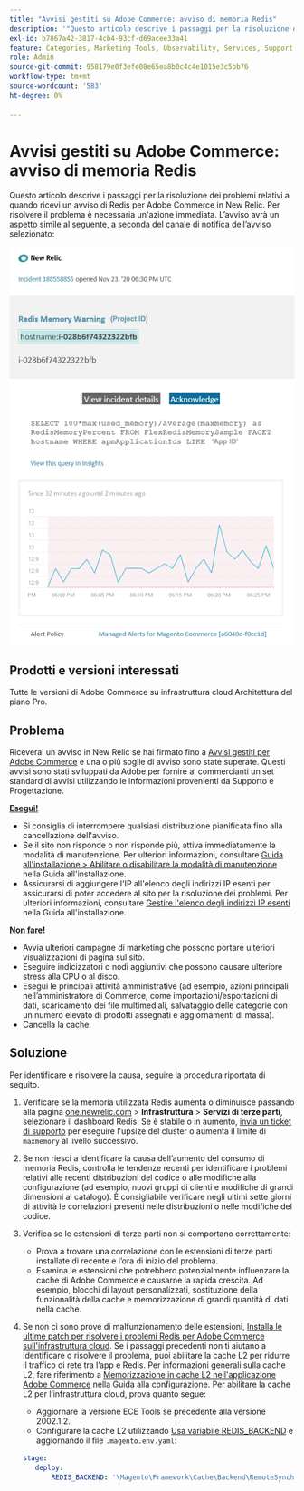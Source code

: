 ```yaml
---
title: "Avvisi gestiti su Adobe Commerce: avviso di memoria Redis"
description: '"Questo articolo descrive i passaggi per la risoluzione dei problemi relativi a quando ricevi un avviso di Redis per Adobe Commerce in New Relic. Per risolvere il problema è necessaria un''azione immediata. L’avviso avrà un aspetto simile al seguente, a seconda del canale di notifica dell’avviso selezionato:’'
exl-id: b7867a42-3817-4cb4-93cf-d69acee33a41
feature: Categories, Marketing Tools, Observability, Services, Support, Tools and External Services, Variables
role: Admin
source-git-commit: 958179e0f3efe08e65ea8b0c4c4e1015e3c5bb76
workflow-type: tm+mt
source-wordcount: '583'
ht-degree: 0%

---
```


# Avvisi gestiti su Adobe Commerce: avviso di memoria Redis

Questo articolo descrive i passaggi per la risoluzione dei problemi relativi a quando ricevi un avviso di Redis per Adobe Commerce in New Relic. Per risolvere il problema è necessaria un&#39;azione immediata. L’avviso avrà un aspetto simile al seguente, a seconda del canale di notifica dell’avviso selezionato:

![new_relic_redis_memory_warning.png](assets/new_relic_redis_memory_warning.png)

## Prodotti e versioni interessati

Tutte le versioni di Adobe Commerce su infrastruttura cloud Architettura del piano Pro.

## Problema

Riceverai un avviso in New Relic se hai firmato fino a [Avvisi gestiti per Adobe Commerce](/help/support-tools/managed-alerts-for-adobe-commerce/managed-alerts-for-magento-commerce.md) e una o più soglie di avviso sono state superate. Questi avvisi sono stati sviluppati da Adobe per fornire ai commercianti un set standard di avvisi utilizzando le informazioni provenienti da Supporto e Progettazione.

**<u>Esegui!</u>**

* Si consiglia di interrompere qualsiasi distribuzione pianificata fino alla cancellazione dell&#39;avviso.
* Se il sito non risponde o non risponde più, attiva immediatamente la modalità di manutenzione. Per ulteriori informazioni, consultare [Guida all&#39;installazione > Abilitare o disabilitare la modalità di manutenzione](/docs/commerce-operations/installation-guide/tutorials/maintenance-mode.html#enable-or-disable-maintenance-mode-1) nella Guida all&#39;installazione.
* Assicurarsi di aggiungere l&#39;IP all&#39;elenco degli indirizzi IP esenti per assicurarsi di poter accedere al sito per la risoluzione dei problemi. Per ulteriori informazioni, consultare [Gestire l&#39;elenco degli indirizzi IP esenti](/docs/commerce-operations/installation-guide/tutorials/maintenance-mode.html#maintain-the-list-of-exempt-ip-addresses) nella Guida all&#39;installazione.

**<u>Non fare!</u>**

* Avvia ulteriori campagne di marketing che possono portare ulteriori visualizzazioni di pagina sul sito.
* Eseguire indicizzatori o nodi aggiuntivi che possono causare ulteriore stress alla CPU o al disco.
* Esegui le principali attività amministrative (ad esempio, azioni principali nell’amministratore di Commerce, come importazioni/esportazioni di dati, scaricamento dei file multimediali, salvataggio delle categorie con un numero elevato di prodotti assegnati e aggiornamenti di massa).
* Cancella la cache.

## Soluzione

Per identificare e risolvere la causa, seguire la procedura riportata di seguito.

1. Verificare se la memoria utilizzata Redis aumenta o diminuisce passando alla pagina [one.newrelic.com](https://login.newrelic.com/login) > **Infrastruttura** > **Servizi di terze parti**, selezionare il dashboard Redis. Se è stabile o in aumento, [invia un ticket di supporto](/help/help-center-guide/help-center/magento-help-center-user-guide.md#submit-ticket) per eseguire l&#39;upsize del cluster o aumenta il limite di `maxmemory` al livello successivo.
1. Se non riesci a identificare la causa dell’aumento del consumo di memoria Redis, controlla le tendenze recenti per identificare i problemi relativi alle recenti distribuzioni del codice o alle modifiche alla configurazione (ad esempio, nuovi gruppi di clienti e modifiche di grandi dimensioni al catalogo). È consigliabile verificare negli ultimi sette giorni di attività le correlazioni presenti nelle distribuzioni o nelle modifiche del codice.
1. Verifica se le estensioni di terze parti non si comportano correttamente:
   * Prova a trovare una correlazione con le estensioni di terze parti installate di recente e l’ora di inizio del problema.
   * Esamina le estensioni che potrebbero potenzialmente influenzare la cache di Adobe Commerce e causarne la rapida crescita. Ad esempio, blocchi di layout personalizzati, sostituzione della funzionalità della cache e memorizzazione di grandi quantità di dati nella cache.
1. Se non ci sono prove di malfunzionamento delle estensioni, [Installa le ultime patch per risolvere i problemi Redis per Adobe Commerce sull&#39;infrastruttura cloud](/help/troubleshooting/miscellaneous/install-latest-patches-to-fix-magento-redis-issues.md). Se i passaggi precedenti non ti aiutano a identificare o risolvere il problema, puoi abilitare la cache L2 per ridurre il traffico di rete tra l’app e Redis. Per informazioni generali sulla cache L2, fare riferimento a [Memorizzazione in cache L2 nell&#39;applicazione Adobe Commerce](/docs/commerce-operations/configuration-guide/cache/level-two-cache.html) nella Guida alla configurazione. Per abilitare la cache L2 per l’infrastruttura cloud, prova quanto segue:
   * Aggiornare la versione ECE Tools se precedente alla versione 2002.1.2.
   * Configurare la cache L2 utilizzando [Usa variabile REDIS\_BACKEND](/docs/commerce-cloud-service/user-guide/configure/env/stage/variables-deploy.html#redis_backend) e aggiornando il file `.magento.env.yaml`:

   ```yaml
   stage:
      deploy:
          REDIS_BACKEND: '\Magento\Framework\Cache\Backend\RemoteSynchronizedCache'
   ```

